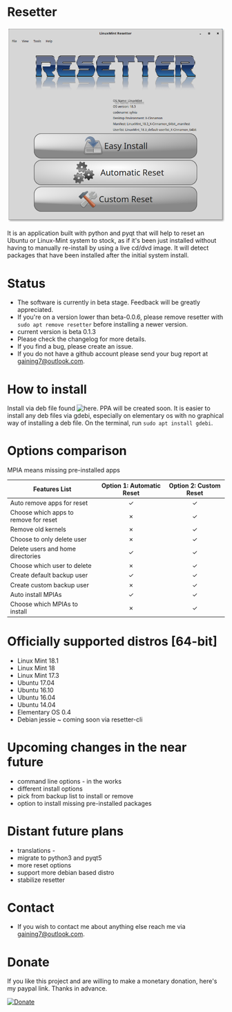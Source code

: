 # Resetter
![alt tag](https://github.com/gaining/Resetter/blob/master/Resetter/resetter-screenshot.png)

It is an application built with python and pyqt that will help to reset an Ubuntu or Linux-Mint system to stock, as if it's been just installed without having to manually re-install by using a live cd/dvd image. It will detect packages that have been installed after the initial system install. 

# Status
- The software is currently in beta stage. Feedback will be greatly appreciated.
- If you're on a version lower than beta-0.0.6, please remove resetter with `sudo apt remove resetter` before installing a newer version. 
- current version is beta 0.1.3
- Please check the changelog for more details.
- If you find a bug, please create an issue. 
- If you do not have a github account please send your bug report at gaining7@outlook.com.


# How to install
Install via deb file found ![here](https://github.com/gaining/Resetter/releases/tag/v0.1.3-beta). PPA will be created soon.
It is easier to install any deb files via gdebi, especially on elementary os with no graphical way of installing a deb file. 
On the terminal, run `sudo apt install gdebi`.


# Options comparison

MPIA means missing pre-installed apps

<center>

| Features List                          | Option 1: Automatic Reset | Option 2: Custom Reset |
|----------------------------------------|:-------------------------:|:----------------------:|
| Auto remove apps for reset             |             ✓             |            ✓           |
| Choose which apps to remove for reset  |             ✗             |            ✓           |
| Remove old kernels                     |             ✗             |            ✓           |
| Choose to only delete user             |             ✗             |            ✓           |
| Delete users and home directories      |             ✓             |            ✓           |
| Choose which user to delete            |             ✗             |            ✓           |
| Create default backup user             |             ✓             |            ✓           |
| Create custom backup user              |             ✗             |            ✓           |
| Auto install MPIAs                     |             ✓             |            ✓           |
| Choose which MPIAs to install          |             ✗             |            ✓           |

</center>

# Officially supported distros [64-bit]
- Linux Mint 18.1
- Linux Mint 18
- Linux Mint 17.3
- Ubuntu 17.04
- Ubuntu 16.10 
- Ubuntu 16.04
- Ubuntu 14.04
- Elementary OS 0.4 
- Debian jessie ~ coming soon via resetter-cli

# Upcoming changes in the near future
- command line options - in the works
- different install options
- pick from backup list to install or remove
- option to install missing pre-installed packages

# Distant future plans
- translations - 
- migrate to python3 and pyqt5
- more reset options
- support more debian based distro 
- stabilize resetter

# Contact
- If you wish to contact me about anything else reach me via gaining7@outlook.com.

# Donate

If you like this project and are willing to make a monetary donation, here's my paypal link. Thanks in advance.

[![Donate](https://www.paypalobjects.com/en_US/i/btn/btn_donateCC_LG.gif)](https://www.paypal.com/cgi-bin/webscr?cmd=_s-xclick&hosted_button_id=8FET8RGU2ZKQ8)



